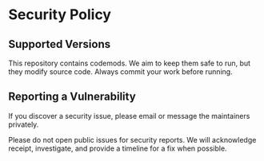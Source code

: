 # Security Policy

## Supported Versions

This repository contains codemods. We aim to keep them safe to run, but they modify source code. Always commit your work before running.

## Reporting a Vulnerability

If you discover a security issue, please email or message the maintainers privately.

Please do not open public issues for security reports. We will acknowledge receipt, investigate, and provide a timeline for a fix when possible.
